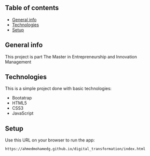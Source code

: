 ## Table of contents
* [General info](#general-info)
* [Technologies](#technologies)
* [Setup](#setup)

## General info
This project is part The Master in Entrepreneurship and Innovation Management	
## Technologies
This is a simple project done with basic technologies:
* Bootatrap
* HTML5
* CSS3
* JavaScript
	
## Setup
Use this URL on your browser to run the app:

```
https://ahmedmohamedg.github.io/digital_transformation/index.html
```